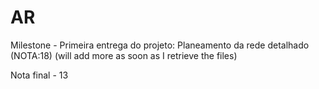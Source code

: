 # AR
Milestone - Primeira entrega do projeto: Planeamento da rede detalhado (NOTA:18)
(will add more as soon as I retrieve the files)

Nota final - 13